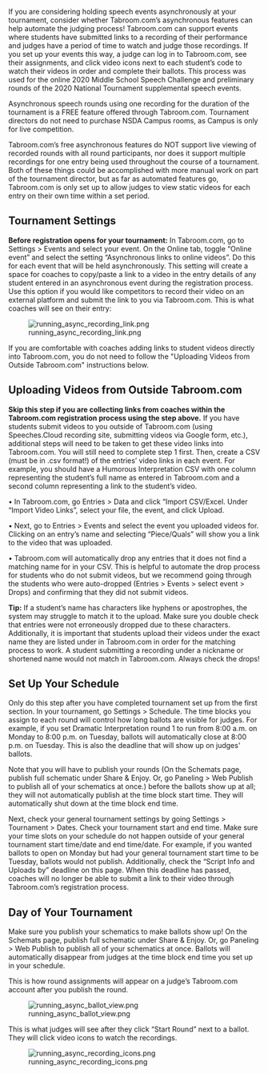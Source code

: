 If you are considering holding speech events asynchronously at your
tournament, consider whether Tabroom.com’s asynchronous features can
help automate the judging process! Tabroom.com can support events where
students have submitted links to a recording of their performance and
judges have a period of time to watch and judge those recordings. If you
set up your events this way, a judge can log in to Tabroom.com, see
their assignments, and click video icons next to each student’s code to
watch their videos in order and complete their ballots. This process was
used for the online 2020 Middle School Speech Challenge and preliminary
rounds of the 2020 National Tournament supplemental speech events.

Asynchronous speech rounds using one recording for the duration of the
tournament is a FREE feature offered through Tabroom.com. Tournament
directors do not need to purchase NSDA Campus rooms, as Campus is only
for live competition.

Tabroom.com’s free asynchronous features do NOT support live viewing of
recorded rounds with all round participants, nor does it support
multiple recordings for one entry being used throughout the course of a
tournament. Both of these things could be accomplished with more manual
work on part of the tournament director, but as far as automated
features go, Tabroom.com is only set up to allow judges to view static
videos for each entry on their own time within a set period.

## Tournament Settings

**Before registration opens for your tournament:** In Tabroom.com, go to
Settings \> Events and select your event. On the Online tab, toggle
“Online event” and select the setting “Asynchronous links to online
videos”. Do this for each event that will be held asynchronously. This
setting will create a space for coaches to copy/paste a link to a video
in the entry details of any student entered in an asynchronous event
during the registration process. Use this option if you would like
competitors to record their video on an external platform and submit the
link to you via Tabroom.com. This is what coaches will see on their
entry:

<figure>
<img src="running_async_recording_link.png"
title="running_async_recording_link.png" />
<figcaption>running_async_recording_link.png</figcaption>
</figure>

If you are comfortable with coaches adding links to student videos
directly into Tabroom.com, you do not need to follow the "Uploading
Videos from Outside Tabroom.com" instructions below.

## Uploading Videos from Outside Tabroom.com

**Skip this step if you are collecting links from coaches within the
Tabroom.com registration process using the step above.** If you have
students submit videos to you outside of Tabroom.com (using
Speeches.Cloud recording site, submitting videos via Google form, etc.),
additional steps will need to be taken to get these video links into
Tabroom.com. You will still need to complete step 1 first. Then, create
a CSV (must be in .csv format!) of the entries’ video links in each
event. For example, you should have a Humorous Interpretation CSV with
one column representing the student’s full name as entered in
Tabroom.com and a second column representing a link to the student’s
video.

• In Tabroom.com, go Entries \> Data and click “Import CSV/Excel. Under
“Import Video Links”, select your file, the event, and click Upload.

• Next, go to Entries \> Events and select the event you uploaded videos
for. Clicking on an entry’s name and selecting “Piece/Quals” will show
you a link to the video that was uploaded.

• Tabroom.com will automatically drop any entries that it does not find
a matching name for in your CSV. This is helpful to automate the drop
process for students who do not submit videos, but we recommend going
through the students who were auto-dropped (Entries \> Events \> select
event \> Drops) and confirming that they did not submit videos.

**Tip:** If a student’s name has characters like hyphens or apostrophes,
the system may struggle to match it to the upload. Make sure you double
check that entries were not erroneously dropped due to these characters.
Additionally, it is important that students upload their videos under
the exact name they are listed under in Tabroom.com in order for the
matching process to work. A student submitting a recording under a
nickname or shortened name would not match in Tabroom.com. Always check
the drops!

## Set Up Your Schedule

Only do this step after you have completed tournament set up from the
first section. In your tournament, go Settings \> Schedule. The time
blocks you assign to each round will control how long ballots are
visible for judges. For example, if you set Dramatic Interpretation
round 1 to run from 8:00 a.m. on Monday to 8:00 p.m. on Tuesday, ballots
will automatically close at 8:00 p.m. on Tuesday. This is also the
deadline that will show up on judges' ballots.

Note that you will have to publish your rounds (On the Schemats page,
publish full schematic under Share & Enjoy. Or, go Paneling \> Web
Publish to publish all of your schematics at once.) before the ballots
show up at all; they will not automatically publish at the time block
start time. They will automatically shut down at the time block end
time.

Next, check your general tournament settings by going Settings \>
Tournament \> Dates. Check your tournament start and end time. Make sure
your time slots on your schedule do not happen outside of your general
tournament start time/date and end time/date. For example, if you wanted
ballots to open on Monday but had your general tournament start time to
be Tuesday, ballots would not publish. Additionally, check the “Script
Info and Uploads by” deadline on this page. When this deadline has
passed, coaches will no longer be able to submit a link to their video
through Tabroom.com’s registration process.

## Day of Your Tournament

Make sure you publish your schematics to make ballots show up! On the
Schemats page, publish full schematic under Share & Enjoy. Or, go
Paneling \> Web Publish to publish all of your schematics at once.
Ballots will automatically disappear from judges at the time block end
time you set up in your schedule.

This is how round assignments will appear on a judge’s Tabroom.com
account after you publish the round.

<figure>
<img src="running_async_ballot_view.png"
title="running_async_ballot_view.png" />
<figcaption>running_async_ballot_view.png</figcaption>
</figure>

This is what judges will see after they click “Start Round” next to a
ballot. They will click video icons to watch the recordings.

<figure>
<img src="running_async_recording_icons.png"
title="running_async_recording_icons.png" />
<figcaption>running_async_recording_icons.png</figcaption>
</figure>